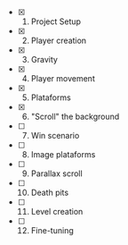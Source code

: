- [x] 1. Project Setup
- [x] 2. Player creation
- [x] 3. Gravity
- [x] 4. Player movement
- [x] 5. Plataforms
- [x] 6. "Scroll" the background
- [ ] 7. Win scenario
- [ ] 8. Image plataforms
- [ ] 9. Parallax scroll
- [ ] 10. Death pits
- [ ] 11. Level creation
- [ ] 12. Fine-tuning